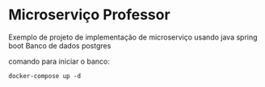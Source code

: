 # Microserviço Professor

Exemplo de projeto de implementação de microserviço usando java spring boot
Banco de dados postgres

comando para iniciar o banco:

```
docker-compose up -d
```
